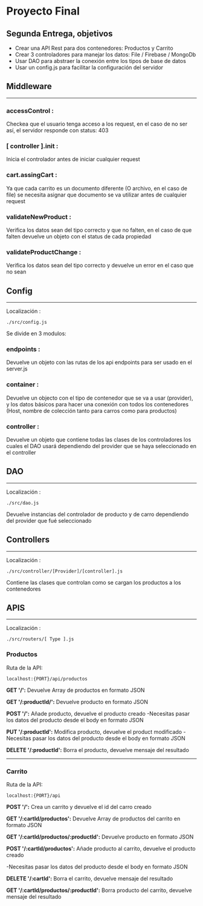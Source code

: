 # Proyecto Final

## Segunda Entrega, objetivos

- Crear una API Rest para dos contenedores: Productos y Carrito
- Crear 3 controladores para manejar los datos: File / Firebase / MongoDb
- Usar DAO para abstraer la conexión entre los tipos de base de datos
- Usar un config.js para facilitar la configuración del servidor

## Middleware

---

### **accessControl :**

Checkea que el usuario tenga acceso a los request, en el caso de no ser así, el servidor responde con status: 403

### **[ controller ].init :**

Inicia el controlador antes de iniciar cualquier request

### **cart.assingCart :**

Ya que cada carrito es un documento diferente (O archivo, en el caso de file) se necesita asignar que documento se va utilizar antes de cualquier request

### **validateNewProduct :**

Verifica los datos sean del tipo correcto y que no falten, en el caso de que falten devuelve un objeto con el status de cada propiedad

### **validateProductChange :**

Verifica los datos sean del tipo correcto y devuelve un error en el caso que no sean

## Config

---

Localización :

    ./src/config.js

Se divide en 3 modulos:

### **endpoints :**

Devuelve un objeto con las rutas de los api endpoints para ser usado en el server.js

### **container :**

Devuelve un objecto con el tipo de contenedor que se va a usar (provider), y los datos básicos para hacer una conexión con todos los contenedores (Host, nombre de colección tanto para carros como para productos)

### **controller :**

Devuelve un objeto que contiene todas las clases de los controladores los cuales el DAO usará dependiendo del provider que se haya seleccionado en el controller

## DAO

---

Localización :

    ./src/dao.js

Devuelve instancias del controlador de producto y de carro dependiendo del provider que fué seleccionado

## Controllers

---

Localización :

    ./src/controller/[Provider]/[controller].js

Contiene las clases que controlan como se cargan los productos a los contenedores

## APIS

---

Localización :

    ./src/routers/[ Type ].js

### **Productos**

Ruta de la API:

    localhost:{PORT}/api/productos

**GET '/':** Devuelve Array de productos en formato JSON

**GET '/:productId/':** Devuelve producto en formato JSON

**POST '/':** Añade producto, devuelve el producto creado
-Necesitas pasar los datos del producto desde el body en formato JSON

**PUT '/:productId':** Modifica producto, devuelve el product modificado
-Necesitas pasar los datos del producto desde el body en formato JSON

**DELETE '/:productId':** Borra el producto, devuelve mensaje del resultado

---

### **Carrito**

Ruta de la API:

    localhost:{PORT}/api

**POST '/':** Crea un carrito y devuelve el id del carro creado

**GET '/:cartId/productos':** Devuelve Array de productos del carrito en formato JSON

**GET '/:cartId/productos/:productId':** Devuelve producto en formato JSON

**POST '/:cartId/productos':** Añade producto al carrito, devuelve el producto creado

-Necesitas pasar los datos del producto desde el body en formato JSON

**DELETE '/:cartId':** Borra el carrito, devuelve mensaje del resultado

**GET '/:cartId/productos/:productId':** Borra producto del carrito, devuelve mensaje del resultado
